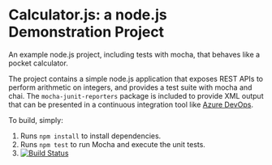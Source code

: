 Calculator.js: a node.js Demonstration Project
==============================================
An example node.js project, including tests with mocha, that behaves like
a pocket calculator.

The project contains a simple node.js application that exposes REST APIs
to perform arithmetic on integers, and provides a test suite with mocha
and chai.  The `mocha-junit-reporters` package is included to provide XML
output that can be presented in a continuous integration tool like
[Azure DevOps](https://azure.com/devops).

To build, simply:

1. Runs `npm install` to install dependencies.
2. Runs `npm test` to run Mocha and execute the unit tests.
3. [![Build Status](https://dev.azure.com/riazmohamedd6RSQF/riazmohamedd6RSQF/_apis/build/status/FemBlack.calculator?branchName=master)](https://dev.azure.com/riazmohamedd6RSQF/riazmohamedd6RSQF/_build/latest?definitionId=1&branchName=master)

